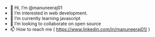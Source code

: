 - 👋 Hi, I’m @manuneeraj01
- 👀 I’m interested in web development.
- 🌱 I’m currently learning javascript
- 💞️ I’m looking to collaborate on open source
- 📫 How to reach me ( https://www.linkedin.com/in/manuneeraj01/ )

<!---
manuneeraj01/manuneeraj01 is a ✨ special ✨ repository because its `README.md` (this file) appears on your GitHub profile.
You can click the Preview link to take a look at your changes.
--->
